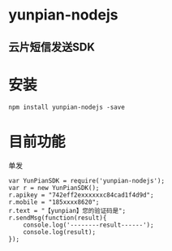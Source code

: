 # yunpian-nodejs
云片短信发送SDK
----
# 安装

    npm install yunpian-nodejs -save
    
# 目前功能
单发

    var YunPianSDK = require('yunpian-nodejs');
    var r = new YunPianSDK();
    r.apikey = "742eff2exxxxxxc84cad1f4d9d";
    r.mobile = "185xxxx8620";
    r.text = "【yunpian】您的验证码是";
    r.sendMsg(function(result){
        console.log('--------result------');
        console.log(result);
    });

